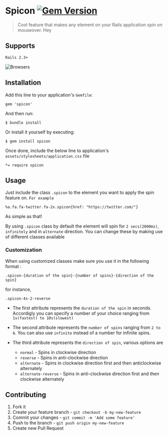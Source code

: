 # Spicon   [![Gem Version](https://badge.fury.io/gh/NikhilNanjappa%2Fspicon.png)](http://badge.fury.io/gh/NikhilNanjappa%2Fspicon)     

<!-- [![Bitdeli Badge](https://d2weczhvl823v0.cloudfront.net/NikhilNanjappa/spicon/trend.png)](https://bitdeli.com/free "Bitdeli Badge") -->


> Cool feature that makes any element on your Rails application spin on mouseover. Hey

## Supports

    Rails 2.3+

![Browsers](https://github.com/NikhilNanjappa/spicon/raw/master/images/browsers.jpg "Mozilla, Chrome, Safari, Opera, IE10")

## Installation

Add this line to your application's `Gemfile`:

    gem 'spicon'

And then run:

    $ bundle install

Or install it yourself by executing:

    $ gem install spicon

Once done, include the below line to application's `assets/stylesheets/application.css` file

    *= require spicon    

## Usage

Just include the class `.spicon` to the element you want to apply the spin feature on. `For example`

    %a.fa.fa-twitter.fa-2x.spicon{href: "https://twitter.com/"}

As simple as that!

By using `.spicon` class by default the element will spin for `2 secs(2000ms)`, `infinitely` and in `alternate` direction. You can change these by making use of different classes available

### Customization

When using customized classes make sure you use it in the following format :

    .spicon-{duration of the spin}-{number of spins}-{direction of the spin}

for instance,

	.spicon-4s-2-reverse 

+ The first attribute represents the `duration of the spin` in seconds. Accordigly you can specify a number of your choice ranging from `1s(fastest) to 10s(slowest)`

+ The second attribute represents the `number of spins` ranging from `2 to 6`. You can also use `infinite` instead of a number for infinite spins.

+ The third attribute represents the `direction of spin`, various options are
	- `normal` - Spins in clockwise direction
	- `reverse` - Spins in anti-clockwise direction
	- `alternate` - Spins in clockwise direction first and then anticlockwise alternately
	- `alternate-reverse` - Spins in anti-clockwise direction first and then clockwise alternately

## Contributing

1. Fork it
2. Create your feature branch - `git checkout -b my-new-feature`
3. Commit your changes - `git commit -m 'Add some feature'`
4. Push to the branch - `git push origin my-new-feature`
5. Create new Pull Request